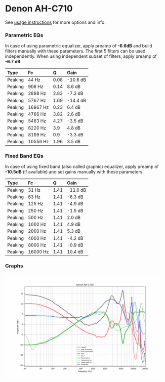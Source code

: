 # Denon AH-C710
See [usage instructions](https://github.com/jaakkopasanen/AutoEq#usage) for more options and info.

### Parametric EQs
In case of using parametric equalizer, apply preamp of **-6.6dB** and build filters manually
with these parameters. The first 5 filters can be used independently.
When using independent subset of filters, apply preamp of **-6.7 dB**.

| Type    | Fc       |    Q | Gain     |
|:--------|:---------|:-----|:---------|
| Peaking | 44 Hz    | 0.08 | -10.6 dB |
| Peaking | 908 Hz   | 0.14 | 8.6 dB   |
| Peaking | 2898 Hz  | 2.83 | -7.2 dB  |
| Peaking | 5767 Hz  | 1.69 | -14.4 dB |
| Peaking | 16967 Hz | 0.23 | 6.4 dB   |
| Peaking | 4766 Hz  | 3.82 | 2.6 dB   |
| Peaking | 5483 Hz  | 4.27 | -3.5 dB  |
| Peaking | 6220 Hz  | 3.9  | 4.8 dB   |
| Peaking | 8199 Hz  | 0.9  | -3.3 dB  |
| Peaking | 10556 Hz | 1.96 | 3.5 dB   |

### Fixed Band EQs
In case of using fixed band (also called graphic) equalizer, apply preamp of **-10.5dB**
(if available) and set gains manually with these parameters.

| Type    | Fc       |    Q | Gain     |
|:--------|:---------|:-----|:---------|
| Peaking | 31 Hz    | 1.41 | -11.0 dB |
| Peaking | 63 Hz    | 1.41 | -6.3 dB  |
| Peaking | 125 Hz   | 1.41 | -4.9 dB  |
| Peaking | 250 Hz   | 1.41 | -1.5 dB  |
| Peaking | 500 Hz   | 1.41 | 2.0 dB   |
| Peaking | 1000 Hz  | 1.41 | 4.9 dB   |
| Peaking | 2000 Hz  | 1.41 | 5.3 dB   |
| Peaking | 4000 Hz  | 1.41 | -4.2 dB  |
| Peaking | 8000 Hz  | 1.41 | -0.9 dB  |
| Peaking | 16000 Hz | 1.41 | 10.4 dB  |

### Graphs
![](./Denon%20AH-C710.png)